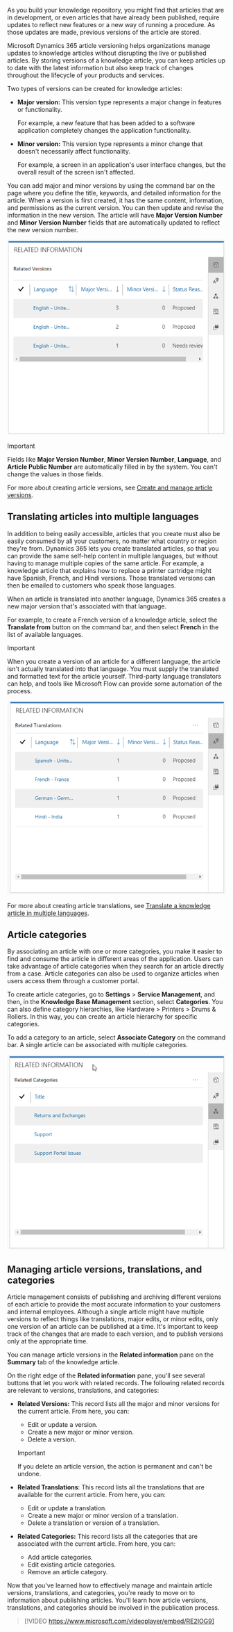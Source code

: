 As you build your knowledge repository, you might find that articles that are in development, or even articles that have already been published, require updates to reflect new features or a new way of running a procedure. As those updates are made, previous versions of the article are stored.

Microsoft Dynamics 365 article versioning helps organizations manage updates to knowledge articles without disrupting the live or published articles. By storing versions of a knowledge article, you can keep articles up to date with the latest information but also keep track of changes throughout the lifecycle of your products and services.

Two types of versions can be created for knowledge articles:

- **Major version:** This version type represents a major change in features or functionality.

    For example, a new feature that has been added to a software application completely changes the application functionality.

- **Minor version:** This version type represents a minor change that doesn't necessarily affect functionality.

    For example, a screen in an application's user interface changes, but the overall result of the screen isn't affected.

You can add major and minor versions by using the command bar on the page where you define the title, keywords, and detailed information for the article. When a version is first created, it has the same content, information, and permissions as the current version. You can then update and revise the information in the new version. The article will have **Major Version Number** and **Minor Version Number** fields that are automatically updated to reflect the new version number.

![Related Versions](../media/KM-Unit4-2.png)

> [!IMPORTANT]
> Fields like **Major Version Number**, **Minor Version Number**, **Language**, and **Article Public Number** are automatically filled in by the system. You can't change the values in those fields.

For more about creating article versions, see [Create and manage article versions](https://docs.microsoft.com/dynamics365/customer-engagement/customer-service/customer-service-hub-user-guide-knowledge-article#create-and-manage-article-versions).

## Translating articles into multiple languages

In addition to being easily accessible, articles that you create must also be easily consumed by all your customers, no matter what country or region they're from. Dynamics 365 lets you create translated articles, so that you can provide the same self-help content in multiple languages, but without having to manage multiple copies of the same article. For example, a knowledge article that explains how to replace a printer cartridge might have Spanish, French, and Hindi versions. Those translated versions can then be emailed to customers who speak those languages.

When an article is translated into another language, Dynamics 365 creates a new major version that's associated with that language.

For example, to create a French version of a knowledge article, select the **Translate from** button on the command bar, and then select **French** in the list of available languages.

> [!IMPORTANT]
> When you create a version of an article for a different language, the article isn't actually translated into that language. You must supply the translated and formatted text for the article yourself. Third-party language translators can help, and tools like Microsoft Flow can provide some automation of the process.

![Related Translations](../media/KM-Unit4-3.png)

For more about creating article translations, see [Translate a knowledge article in multiple languages](https://docs.microsoft.com/dynamics365/customer-engagement/customer-service/customer-service-hub-user-guide-knowledge-article#translate-a-knowledge-article-in-multiple-languages).

## Article categories

By associating an article with one or more categories, you make it easier to find and consume the article in different areas of the application. Users can take advantage of article categories when they search for an article directly from a case. Article categories can also be used to organize articles when users access them through a customer portal.

To create article categories, go to **Settings** \> **Service Management**, and then, in the **Knowledge Base Management** section, select **Categories**. You can also define category hierarchies, like Hardware \> Printers \> Drums & Rollers. In this way, you can create an article hierarchy for specific categories.

To add a category to an article, select **Associate Category** on the command bar. A single article can be associated with multiple categories.

![Related Categories](../media/KM-Unit4-4.png)

## Managing article versions, translations, and categories

Article management consists of publishing and archiving different versions of each article to provide the most accurate information to your customers and internal employees. Although a single article might have multiple versions to reflect things like translations, major edits, or minor edits, only one version of an article can be published at a time. It's important to keep track of the changes that are made to each version, and to publish versions only at the appropriate time.

You can manage article versions in the **Related information** pane on the **Summary** tab of the knowledge article.

On the right edge of the **Related information** pane, you'll see several buttons that let you work with related records. The following related records are relevant to versions, translations, and categories:

- **Related Versions:** This record lists all the major and minor versions for the current article. From here, you can:

    - Edit or update a version.
    - Create a new major or minor version.
    - Delete a version.

    > [!IMPORTANT]
    > If you delete an article version, the action is permanent and can't be undone.

- **Related Translations**: This record lists all the translations that are available for the current article. From here, you can:

    - Edit or update a translation.
    - Create a new major or minor version of a translation.
    - Delete a translation or version of a translation.

- **Related Categories:** This record lists all the categories that are associated with the current article. From here, you can:

    - Add article categories.
    - Edit existing article categories.
    - Remove an article category.

Now that you've learned how to effectively manage and maintain article versions, translations, and categories, you're ready to move on to information about publishing articles. You'll learn how article versions, translations, and categories should be involved in the publication process.

> [!VIDEO https://www.microsoft.com/videoplayer/embed/RE2IOG9]
